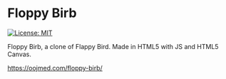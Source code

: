 # Floppy Birb
[![License: MIT](https://img.shields.io/badge/License-MIT-blue.svg)](https://choosealicense.com/licenses/mit/l)

Floppy Birb, a clone of Flappy Bird. Made in HTML5 with JS and HTML5 Canvas.

https://oojmed.com/floppy-birb/

